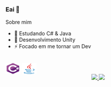 ### Eai 👋

Sobre mim
- 🌱 Estudando C# & Java
- 🔭 Desenvolvimento Unity
- ⚡ Focado em me tornar um Dev 
<div style="display: inline_block"><br>
  <img align="center" alt="Rafa-Csharp" height="30" width="40" src="https://raw.githubusercontent.com/devicons/devicon/master/icons/csharp/csharp-original.svg">
  <img align="center" alt="Rafa-Csharp" height="30" width="40" src="https://raw.githubusercontent.com/devicons/devicon/master/icons/java/java-original.svg">
</div>

<div align="center">
  <a href="https://github.com/rafaneski">
  <img height="180em" src="https://github-readme-stats.vercel.app/api?username=rafaneski&show_icons=true&theme=dark&include_all_commits=true&count_private=true"/>
  <img height="180em" src="https://github-readme-stats.vercel.app/api/top-langs/?username=rafaneski&layout=compact&langs_count=7&theme=dark"/>
</div>